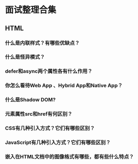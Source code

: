 # 面试整理合集

## HTML
### 什么是内联样式？有哪些优缺点？
### 什么是怪异模式？
### defer和async两个属性各有什么作用？
### 你怎么看待Web App 、Hybrid App和Native App？
### 什么是Shadow DOM?
### 元素属性src和href有何区别？
### CSS有几种引入方式？它们有哪些区别？
### JavaScript有几种引入方式？它们有哪些区别？
### 嵌入在HTML文档中的图像格式有哪些，都有些什么特点？

